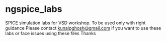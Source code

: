 # ngspice_labs
SPICE simulation labs for VSD workshop. To be used only with right guidance
Please contact kunalpghosh@gmail.com if you want to use these labs or face issues using these files
Thanks
